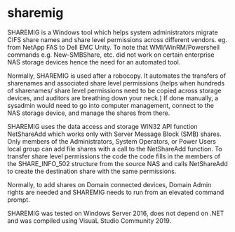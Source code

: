 # sharemig
SHAREMIG is a Windows tool which helps system administrators migrate CIFS share names and share level permissions across different vendors. eg. from NetApp FAS to Dell EMC Unity. To note that WMI/WinRM/Powershell commands e.g. New-SMBShare, etc. did not work on certain enterprise NAS storage devices hence the need for an automated tool.
 
Normally, SHAREMIG is used after a robocopy. It automates the transfers of sharenames and associated share level permissions (helps when hundreds of sharenames/ share level permissions need to be copied across storage devices, and auditors are breathing down your neck.)  If done manually, a sysadmin would need to go into computer management, connect to the NAS storage device, and manage the shares from there. 

SHAREMIG uses the data access and storage WIN32 API function NetShareAdd which works only with Server Message Block (SMB) shares. Only members of the Administrators, System Operators, or Power Users local group can add file shares with a call to the NetShareAdd function. To transfer share level permissions the code the code fills in the members of the SHARE_INFO_502 structure from the source NAS and calls NetShareAdd to create the destination share with the same permissions. 

Normally, to add shares on Domain connected devices, Domain Admin rights are needed and SHAREMIG needs to run from an elevated command prompt.

SHAREMIG was tested on Windows Server 2016, does not depend on .NET and was compiled using VisuaL Studio Community 2019.
